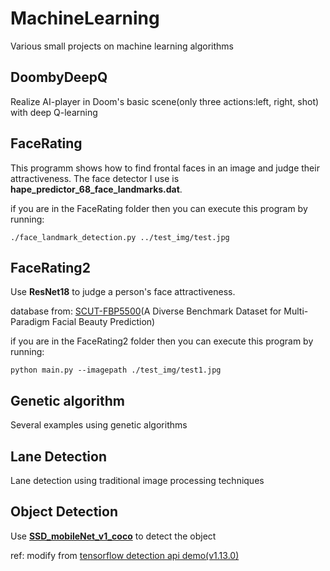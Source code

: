 # MachineLearning
Various small projects on machine learning algorithms

## DoombyDeepQ
Realize AI-player in Doom's basic scene(only three actions:left, right, shot) with deep Q-learning

## FaceRating
This programm shows how to find frontal faces in an image and judge their attractiveness. The face detector I use is **hape_predictor_68_face_landmarks.dat**.


if you are in the FaceRating folder then you can execute this program by running:

```
./face_landmark_detection.py ../test_img/test.jpg
```

## FaceRating2
Use **ResNet18** to judge a person's face attractiveness.

database from: [SCUT-FBP5500](https://github.com/HCIILAB/SCUT-FBP5500-Database-Release)(A Diverse Benchmark Dataset for Multi-Paradigm Facial Beauty Prediction)

if you are in the FaceRating2 folder then you can execute this program by running:

```
python main.py --imagepath ./test_img/test1.jpg
```

## Genetic algorithm

Several examples using genetic algorithms


## Lane Detection
Lane detection using traditional image processing techniques

## Object Detection
Use **[SSD_mobileNet_v1_coco](https://github.com/tensorflow/models/blob/v1.13.0/research/object_detection/g3doc/detection_model_zoo.md)** to detect the object

ref: modify from [tensorflow detection api demo(v1.13.0)](https://github.com/tensorflow/models/blob/v1.13.0/research/object_detection/object_detection_tutorial.ipynb)
